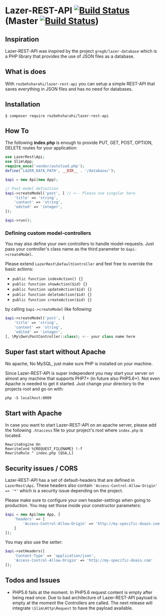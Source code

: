 # Lazer-REST-API [![Build Status](https://travis-ci.org/RozbehSharahi/lazer-rest-api.svg?branch=v1.1.0)](https://travis-ci.org/RozbehSharahi/lazer-rest-api) (Master [![Build Status](https://travis-ci.org/RozbehSharahi/lazer-rest-api.svg?branch=master)](https://travis-ci.org/RozbehSharahi/lazer-rest-api))

## Inspiration

Lazer-REST-API was inspired by the project `greg0/lazer-database` which
 is a PHP library that provides the use of JSON files
 as a database.

## What is does

With `rozbehsharahi/lazer-rest-api` you can setup a simple REST-API
that saves everything in JSON files and has no need for databases.

## Installation

```shell
$ composer require rozbehsharahi/lazer-rest-api
```

## How To

The following __index.php__ is enough to provide PUT, GET, POST, OPTION, DELETE
routes for your application:

```php
use LazerRest\Api;
use Slim\App;
require_once('vendor/autoload.php');
define('LAZER_DATA_PATH', __DIR__ . '/database/');

$api = new Api(new App);

// Post model definition
$api->createModel('post', [ // <-- Please use singular here
    'title' => 'string',
    'content' => 'string',
    'edited' => 'integer',
]);

$api->run();
```

### Defining custom model-controllers

You may also define your own controllers to handle model-requests. Just pass
your controller's class name as the third parameter to `$api->createModel`.

Please extend `LazerRest\DefaultController` and
 feel free to override the basic actions:

 * `public function indexAction() {}`
 * `public function showAction($id) {}`
 * `public function updateAction($id) {}`
 * `public function deleteAction($id) {}`
 * `public function createAction($id) {}`

by calling `$api->createModel` like following:

```php
$api->createModel('post', [
    'title' => 'string',
    'content' => 'string',
    'edited' => 'integer',
], \My\Own\PostController::class); <-- your class name here
```

## Super fast start without Apache

No apache, No MySQL, just make sure PHP is installed on your machine.

Since Lazer-REST-API is super independent you may start your server
 on almost any machine that supports PHP7+ (in future also PHP5.6+). Not even Apache is
 needed to get it started. Just change your directory to the projects root and go on with:

```shell
php -S localhost:8000
```

## Start with Apache

In case you want to start Lazer-REST-API on an apache server, please add
the following `.htaccess` file to your project's root where
`index.php` is located.

```htaccess
RewriteEngine On
RewriteCond %{REQUEST_FILENAME} !-f
RewriteRule ^ index.php [QSA,L]
```

## Security issues / CORS
Lazer-REST-API has a set of default-headers that are defined in `LazerRest\Api`.
 These headers also contain `'Access-Control-Allow-Origin' => '*'` which is
 a security issue depending on the project.

Please make sure to configure your own header-settings
when going to production. You may set those inside your constructor parameters:

```php
$api = new Api(new App, [
    'headers' => [
        'Access-Control-Allow-Origin' => 'http://my-specific-doain.com'
    ]
]);
```

You may also use the setter:

```php
$api->setHeaders([
    'Content-Type' => 'application/json',
    'Access-Control-Allow-Origin' => 'http://my-specific-doain.com'
]);
```

## Todos and Issues

* PHP5.6 fails at the moment. In PHP5.6 request content is empty after being read once. Due to
 bad architecture of Lazer-REST-API payload is empty at the moment the Controllers are called.
 The next release will integrate `\Slim\Http\Request` to have the payload available.
